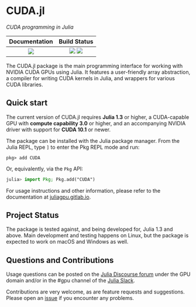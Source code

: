 # CUDA.jl

*CUDA programming in Julia*

| **Documentation**                     | **Build Status**                                              |
|:-------------------------------------:|:-------------------------------------------------------------:|
| [![][docs-latest-img]][docs-latest-url] | [![][gitlab-img]][gitlab-url] [![][codecov-img]][codecov-url] |

[docs-latest-img]: https://img.shields.io/badge/docs-latest-blue.svg
[docs-latest-url]: https://juliagpu.gitlab.io/CUDA.jl/

[gitlab-img]: https://gitlab.com/JuliaGPU/CUDA.jl/badges/master/pipeline.svg
[gitlab-url]: https://gitlab.com/JuliaGPU/CUDA.jl/commits/master

[codecov-img]: https://codecov.io/gh/JuliaGPU/CUDA.jl/branch/master/graph/badge.svg
[codecov-url]: https://codecov.io/gh/JuliaGPU/CUDA.jl

The CUDA.jl package is the main programming interface for working with NVIDIA CUDA GPUs
using Julia. It features a user-friendly array abstraction, a compiler for writing CUDA
kernels in Julia, and wrappers for various CUDA libraries.


## Quick start

The current version of CUDA.jl requires **Julia 1.3** or higher, a CUDA-capable GPU with
**compute capability 3.0** or higher, and an accompanying NVIDIA driver with support for
**CUDA 10.1** or newer.

The package can be installed with the Julia package manager.
From the Julia REPL, type `]` to enter the Pkg REPL mode and run:

```
pkg> add CUDA
```

Or, equivalently, via the `Pkg` API:

```julia
julia> import Pkg; Pkg.add("CUDA")
```

For usage instructions and other information, please refer to the documentation at
[juliagpu.gitlab.io](https://juliagpu.gitlab.io/CUDA.jl/).


## Project Status

The package is tested against, and being developed for, Julia 1.3 and above. Main
development and testing happens on Linux, but the package is expected to work on macOS and
Windows as well.


## Questions and Contributions

Usage questions can be posted on the [Julia Discourse
forum](https://discourse.julialang.org/c/domain/gpu) under the GPU domain and/or in the #gpu
channel of the [Julia Slack](https://julialang.org/community/).

Contributions are very welcome, as are feature requests and suggestions. Please open an
[issue](https://github.com/JuliaGPU/CUDA.jl/issues) if you encounter any problems.

